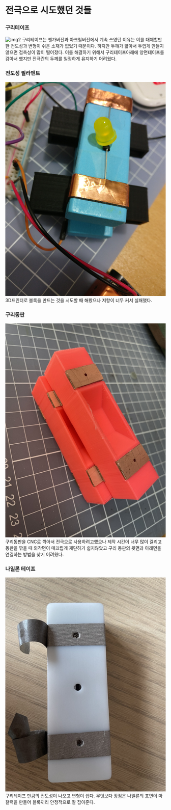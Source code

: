 # 전극으로 시도했던 것들 

### 구리테이프
![img2](/PCB/Jeju/구리테이프.jpeg)
구리테이프는 젠가버전과 아크릴버전에서 계속 쓰였던 이유는 이를 대체할만한 전도성과 변형이 쉬운 소재가 없었기 때문이다. 하지만 두꺠가 얇아서 두껍게 만들지 않으면 접촉성이 많이 떨어졌다. 이를 해결하기 위해서 구리테이프아래에 양면테이프를 감아서 했지만 전극간의 두꼐를 일정하게 유지하기 어려웠다. 


### 전도성 필라멘트 
![img3](/PCB/Jeju/전도성필라멘트.jpeg)
3D프린터로 블록을 만드는 것을 시도할 때 해봤으나 저항이 너무 커서 실패했다. 

### 구리동판
![img](/CNC/동판cnc.jpeg)
구리동판을 CNC로 깎아서 전극으로 사용하려고했으나 제작 시간이 너무 많이 걸리고 동판을 깎을 때 외각면이 매끄럽게 재단하기 쉽지않았고 구리 동판의 윗면과 아래면을 연결하는 방법을 찾기 어려웠다.

### 나일론 테이프 
![img1](/PCB/Jeju/Nylon.jpeg)
구리테이프 만큼의 전도성이 나오고 변형이 쉽다. 무엇보다 장점은 나일론의 표면이 마찰력을 만들어 블록끼리 안정적으로 잘 잡아준다. 